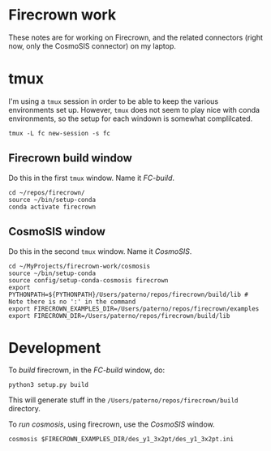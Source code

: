 # Firecrown work

These notes are for working on Firecrown, and the related connectors (right now,
only the CosmoSIS connector) on my laptop.

# tmux

I'm using a `tmux` session in order to be able to keep the various environments set up.
However, `tmux` does not seem to play nice with conda environments, so the setup for each
windown is somewhat complilcated.

    tmux -L fc new-session -s fc

## Firecrown build window

Do this in the first `tmux` window. Name it *FC-build*.

    cd ~/repos/firecrown/
	source ~/bin/setup-conda
	conda activate firecrown

## CosmoSIS  window

Do this in the second `tmux` window. Name it *CosmoSIS*.

    cd ~/MyProjects/firecrown-work/cosmosis
    source ~/bin/setup-conda
    source config/setup-conda-cosmosis firecrown
    export PYTHONPATH=${PYTHONPATH}/Users/paterno/repos/firecrown/build/lib # Note there is no ':' in the command
    export FIRECROWN_EXAMPLES_DIR=/Users/paterno/repos/firecrown/examples
    export FIRECROWN_DIR=/Users/paterno/repos/firecrown/build/lib


# Development

To *build* firecrown, in the *FC-build* window, do:

    python3 setup.py build

This will generate stuff in the `/Users/paterno/repos/firecrown/build` directory.

To *run cosmosis*, using firecrown, use the *CosmoSIS* window.

    cosmosis $FIRECROWN_EXAMPLES_DIR/des_y1_3x2pt/des_y1_3x2pt.ini

